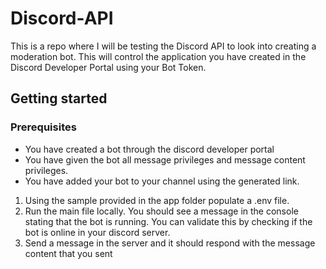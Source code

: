 # Discord-API

This is a repo where I will be testing the Discord API to look into creating a moderation bot. This will control the application you have created in the Discord Developer Portal using your Bot Token.

## Getting started

### Prerequisites

- You have created a bot through the discord developer portal
- You have given the bot all message privileges and message content privileges.
- You have added your bot to your channel using the generated link.

1) Using the sample provided in the app folder populate a .env file.
2) Run the main file locally. You should see a message in the console stating that the bot is running. You can validate this by checking if the bot is online in your discord server.
3) Send a message in the server and it should respond with the message content that you sent